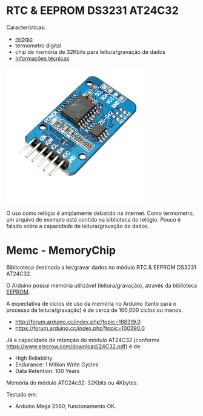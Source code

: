 # RTC & EEPROM DS3231 AT24C32
Características:
* [relógio](http://www.elecrow.com/download/AT24C32_TEST.zip)
* termometro digital
* chip de memória de 32Kbits para leitura/gravação de dados
* [Informações técnicas](https://www.elecrow.com/rtc-eeprom-module-ds3231-at24c32-p-863.html)

![Alt text](https://github.com/chechelaky/Arduino/blob/master/Memc/atc24c32.jpg "Módulo DS3231 AT24C32")

O uso como relógio é amplamente debatido na internet.
Como termometro, um arquivo de exemplo está contido na biblioteca do relógio.
Pouco é falado sobre a capacidade de leitura/gravação de dados.

# Memc - MemoryChip
Biblicoteca destinada a ler/gravar dados no módulo RTC & EEPROM DS3231 AT24C32.

O Arduino possui memória utilizável (leitura/gravação), através da biblioteca [EEPROM](https://www.arduino.cc/en/Reference/EEPROM).

A expectativa de ciclos de uso da memória no Arduino (tanto para o processo de leitura/gravação) é de cerca de 100,000 ciclos ou menos.
* http://forum.arduino.cc/index.php?topic=188319.0
* https://forum.arduino.cc/index.php?topic=100390.0

Já a capacidade de retenção do módulo AT24C32 (conforme https://www.elecrow.com/download/24C32.pdf) é de:
* High Reliability
* Endurance: 1 Million Write Cycles
* Data Retention: 100 Years

Memória do módulo ATC24c32: 32Kbits ou 4Kbytes.

Testado em:
* Arduino Mega 2560, funcionamento OK.
